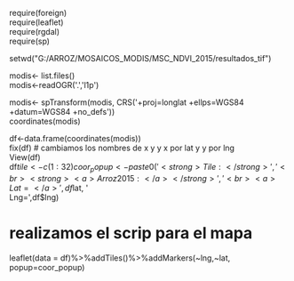 require(foreign)  
require(leaflet)  
require(rgdal)  
require(sp)  



setwd("G:/ARROZ/MOSAICOS_MODIS/MSC_NDVI_2015/resultados_tif")

modis<- list.files()  
modis<-readOGR('.','l1p')  

modis<- spTransform(modis, CRS('+proj=longlat +ellps=WGS84 +datum=WGS84 +no_defs'))  
coordinates(modis)  

df<-data.frame(coordinates(modis))  
fix(df) # cambiamos los nombres de x y y x por lat y y por lng  
View(df)  
df$tile<-c(1:32)  
coor_popup<- paste0('<strong>Tile:</strong>',  
                    '<br><strong><a>Arroz 2015:</a></strong>',  
                    '<br><a>Lat=</a>',df$lat, '<br><a>Lng=</a>',df$lng)
                    
# realizamos el scrip para el mapa


leaflet(data = df)%>%addTiles()%>%addMarkers(~lng,~lat, popup=coor_popup)
